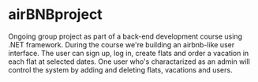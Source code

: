 # airBNBproject
Ongoing group project as part of a back-end development course using .NET framework.
During the course we're building an airbnb-like user interface.
The user can sign up, log in, create flats and order a vacation in each flat at selected dates.
One user who's charactarized as an admin will control the system by adding and deleting flats, vacations and users.
